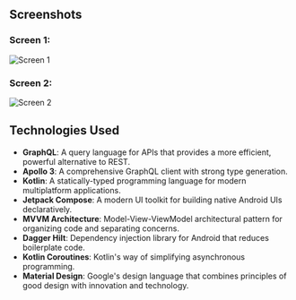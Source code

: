 ## Screenshots

### Screen 1:

![Screen 1](screens/screen1.png)

### Screen 2:

![Screen 2](screens/screen2.png)

## Technologies Used

- **GraphQL**: A query language for APIs that provides a more efficient, powerful alternative to REST.
- **Apollo 3**: A comprehensive GraphQL client with strong type generation.
- **Kotlin**: A statically-typed programming language for modern multiplatform applications.
- **Jetpack Compose**: A modern UI toolkit for building native Android UIs declaratively.
- **MVVM Architecture**: Model-View-ViewModel architectural pattern for organizing code and separating concerns.
- **Dagger Hilt**: Dependency injection library for Android that reduces boilerplate code.
- **Kotlin Coroutines**: Kotlin's way of simplifying asynchronous programming.
- **Material Design**: Google's design language that combines principles of good design with innovation and technology.


